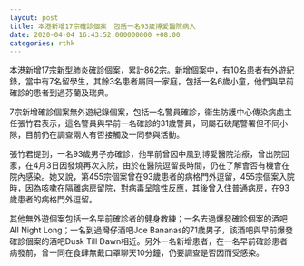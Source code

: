```yaml
---
layout: post
title: 本港新增17宗確診個案　包括一名93歲博愛醫院病人
date: 2020-04-04 16:43:52.000000000 +08:00
categories: rthk
---
```


本港新增17宗新型肺炎確診個案，累計862宗。新增個案中，有10名患者有外遊紀錄，當中有7名留學生，其餘3名患者屬同一家庭，包括一名6歲小童，他們與早前確診的患者到過芬蘭及瑞典。

7宗新增確診個案無外遊紀錄個案，包括一名警員確診，衞生防護中心傳染病處主任張竹君表示，這名警員與早前一名確診的31歲警員，同屬石硤尾警署但不同小隊，目前仍在調查兩人有否接觸及一同參與活動。

張竹君提到，一名93歲男子亦確診，他早前曾因中風到博愛醫院治療，曾出院回家，在4月3日因發燒再次入院，由於在醫院逗留長時間，仍在了解會否有機會在院內感染。她又說，第455宗個案曾在93歲患者的病格門外逗留，455宗個案入院時，因為咳嗽在隔離病房留院，對病毒呈陰性反應，其後曾入住普通病房，在93歲患者的病格門外逗留。

其他無外遊個案包括一名早前確診者的健身教練；一名去過爆發確診個案的酒吧All Night Long；一名到過灣仔酒吧Joe Bananas的71歲男子，該酒吧與早前爆發確診個案的酒吧Dusk Till Dawn相近。另外一名新增患者，在一名早前確診患者病發前，曾一同在食肆無戴口罩聊天10分鐘，仍要調查是否因而受感染。
